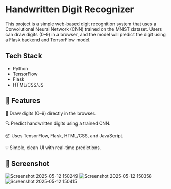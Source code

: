 # Handwritten Digit Recognizer

This project is a simple web-based digit recognition system that uses a Convolutional Neural Network (CNN) trained on the MNIST dataset. Users can draw digits (0–9) in a browser, and the model will predict the digit using a Flask backend and TensorFlow model.

## Tech Stack

* Python
* TensorFlow
* Flask
* HTML/CSS/JS

## 🚀 Features

🎨 Draw digits (0–9) directly in the browser.

🔍 Predict handwritten digits using a trained CNN.

📦 Uses TensorFlow, Flask, HTML/CSS, and JavaScript.

💡 Simple, clean UI with real-time predictions.

## 📸 Screenshot

![Screenshot 2025-05-12 150249](https://github.com/user-attachments/assets/8247fa0c-8e7f-453c-b044-83dccbf22d44)
![Screenshot 2025-05-12 150358](https://github.com/user-attachments/assets/3a4405ae-f1a8-49dc-9262-45c1575a1eac)
![Screenshot 2025-05-12 150415](https://github.com/user-attachments/assets/b938b096-aed0-4fc1-9708-d29536e619a7)
